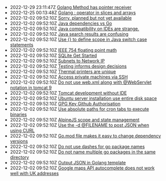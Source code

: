 * 2022-12-29 23:11:47Z [Golang Method has pointer receiver](../24)
* 2022-12-25 00:13:48Z [Golang : operator in slices and arrays](../23)
* 2022-12-02 09:52:10Z [Sorry, planned but not yet available](../0)
* 2022-12-02 09:52:10Z [Java dependencies vs Go](../11)
* 2022-12-02 09:52:10Z [Java compatibility on IDEs are strange.](../12)
* 2022-12-02 09:52:10Z [Java search results are confusing](../13)
* 2022-12-02 09:52:10Z [Use {} to define scope in Java switch case statements](../14)
* 2022-12-02 09:52:10Z [IEEE 754 floating point math](../15)
* 2022-12-02 09:52:10Z [SQLite Get Started](../16)
* 2022-12-02 09:52:10Z [Subnets to Network IP](../17)
* 2022-12-02 09:52:10Z [Testing informs design decisions](../18)
* 2022-12-02 09:52:10Z [Thermal printers are unique](../19)
* 2022-12-02 09:52:10Z [Access private machines via SSH](../2)
* 2022-12-02 09:52:10Z [Do not use web.xml along with @WebServlet notation in tomcat 9](../20)
* 2022-12-02 09:52:10Z [Tomcat development without IDE](../21)
* 2022-12-02 09:52:10Z [Ubuntu server installation use entire disk space](../22)
* 2022-12-02 09:52:10Z [GPG Key Github Authorisation](../10)
* 2022-12-02 09:52:10Z [Use absolute paths for cron tabs to execute binaries](../1)
* 2022-12-02 09:52:10Z [AlpineJS scope and state management](../3)
* 2022-12-02 09:52:10Z [Use the -d @FILENAME to post JSON when using CURL](../4)
* 2022-12-02 09:52:10Z [Go.mod file makes it easy to change dependency versions](../5)
* 2022-12-02 09:52:10Z [Do not use dashes for go package names](../6)
* 2022-12-02 09:52:10Z [Do not name multiple go packages in the same directory](../7)
* 2022-12-02 09:52:10Z [Output JSON in Golang template](../8)
* 2022-12-02 09:52:10Z [Google maps API autocomplete does not work well with UK addresses](../9)

